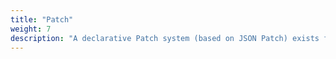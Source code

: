 ```yaml
---
title: "Patch"
weight: 7
description: "A declarative Patch system (based on JSON Patch) exists for working with IPLD."
---
```

